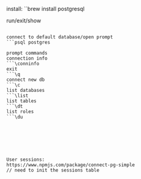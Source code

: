 install:
``brew install postgresql

run/exit/show
```brew services start/stop/list postgresql

connect to default database/open prompt
```psql postgres

prompt commands
connection info
```\conninfo
exit
```\q
connect new db
```\c
list databases
```\list
list tables
```\dt
list roles
```\du







User sessions:
https://www.npmjs.com/package/connect-pg-simple
// need to init the sessions table
